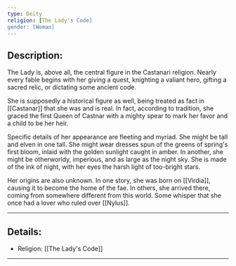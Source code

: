```yaml
---
type: Deity
religion: [The Lady's Code]
gender: [Woman]
---
```


## Description:

The Lady is, above all, the central figure in the Castanari religion. Nearly every fable begins with her giving a quest, knighting a valiant hero, gifting a sacred relic, or dictating some ancient code. 

She is supposedly a historical figure as well, being treated as fact in [[Castanar]] that she was and is real. In fact, according to tradition, she graced the first Queen of Castnar with a mighty spear to mark her favor and a child to be her heir.

Specific details of her appearance are fleeting and myriad. She might be tall and elven in one tall. She might wear dresses spun of the greens of spring's first bloom, inlaid with the golden sunlight caught in amber. In another, she might be otherworldy, imperious, and as large as the night sky. She is made of the ink of night, with her eyes the harsh light of too-bright stars. 

Her origins are also unknown. In one story, she was born on [[Virdia]], causing it to become the home of the fae. In others, she arrived there, coming from somewhere different from this world. Some whisper that she once had a lover who ruled over [[Nylus]].

---
## Details:
- Religion: [[The Lady's Code]]

---

